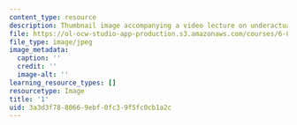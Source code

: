 ```yaml
---
content_type: resource
description: Thumbnail image accompanying a video lecture on underactuated robotics.
file: https://ol-ocw-studio-app-production.s3.amazonaws.com/courses/6-832-underactuated-robotics-spring-2009/3a3d3f7880669ebf0fc39f5fc0cb1a2c_1.jpg
file_type: image/jpeg
image_metadata:
  caption: ''
  credit: ''
  image-alt: ''
learning_resource_types: []
resourcetype: Image
title: '1'
uid: 3a3d3f78-8066-9ebf-0fc3-9f5fc0cb1a2c
---
```

